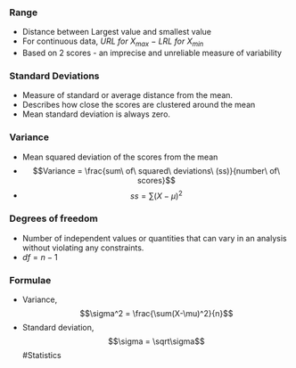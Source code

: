 ### Range
* Distance between Largest value and smallest value
* For continuous data, $URL\ for\ X_{max}\ -\ LRL\ for\ X_{min}$
* Based on 2 scores - an imprecise and unreliable measure of variability

### Standard Deviations
* Measure of standard or average distance from the mean.
* Describes how close the scores are clustered around the mean
* Mean standard deviation is always zero.
### Variance
* Mean squared deviation of the scores from the mean
* $$Variance = \frac{sum\ of\ squared\ deviations\ (ss)}{number\ of\ scores}$$
* $$ss = \sum(X - \mu)^2$$
### Degrees of freedom
* Number of independent values or quantities that can vary in an analysis without violating any constraints.
* $df = n-1$

### Formulae
* Variance, $$\sigma^2 = \frac{\sum(X-\mu)^2}{n}$$
* Standard deviation, $$\sigma = \sqrt\sigma$$
#Statistics
